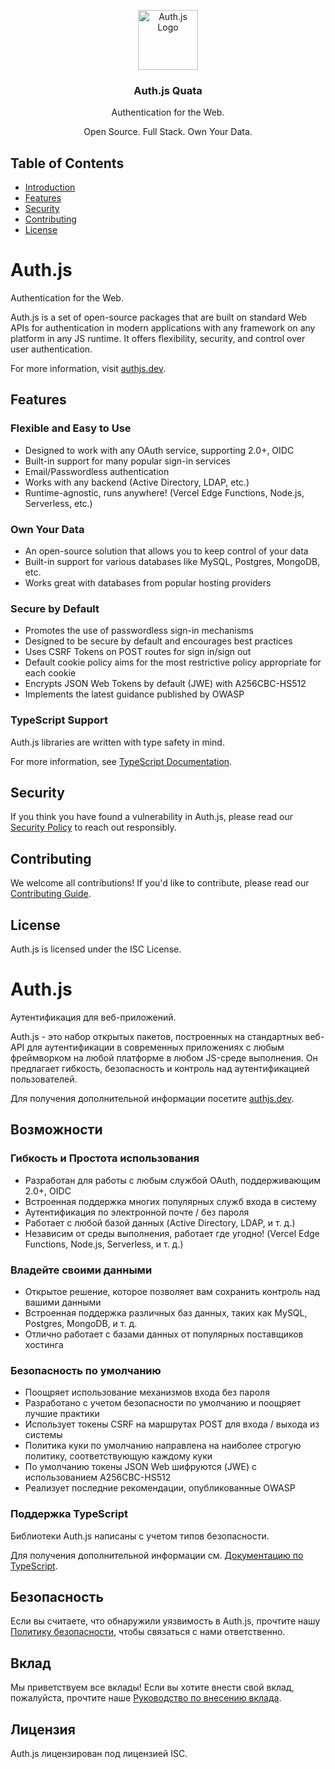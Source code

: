 <p align="center">
  <a href="https://authjs.dev" target="_blank">
    <img width="96px" src="https://authjs.dev/img/logo/logo-sm.png" alt="Auth.js Logo">
  </a>
  <h3 align="center">Auth.js Quata</h3>
  <p align="center">Authentication for the Web.</p>
  <p align="center">Open Source. Full Stack. Own Your Data.</p>
</p>

## Table of Contents

- [Introduction](#introduction)
- [Features](#features)
- [Security](#security)
- [Contributing](#contributing)
- [License](#license)

<!-- English -->
# Auth.js

Authentication for the Web.

Auth.js is a set of open-source packages that are built on standard Web APIs for authentication in modern applications with any framework on any platform in any JS runtime. It offers flexibility, security, and control over user authentication.

For more information, visit [authjs.dev](https://authjs.dev).

## Features

### Flexible and Easy to Use

- Designed to work with any OAuth service, supporting 2.0+, OIDC
- Built-in support for many popular sign-in services
- Email/Passwordless authentication
- Works with any backend (Active Directory, LDAP, etc.)
- Runtime-agnostic, runs anywhere! (Vercel Edge Functions, Node.js, Serverless, etc.)

### Own Your Data

- An open-source solution that allows you to keep control of your data
- Built-in support for various databases like MySQL, Postgres, MongoDB, etc.
- Works great with databases from popular hosting providers

### Secure by Default

- Promotes the use of passwordless sign-in mechanisms
- Designed to be secure by default and encourages best practices
- Uses CSRF Tokens on POST routes for sign in/sign out
- Default cookie policy aims for the most restrictive policy appropriate for each cookie
- Encrypts JSON Web Tokens by default (JWE) with A256CBC-HS512
- Implements the latest guidance published by OWASP

### TypeScript Support

Auth.js libraries are written with type safety in mind.

For more information, see [TypeScript Documentation](https://authjs.dev/getting-started/typescript).

## Security

If you think you have found a vulnerability in Auth.js, please read our [Security Policy](https://authjs.dev/security) to reach out responsibly.

## Contributing

We welcome all contributions! If you'd like to contribute, please read our [Contributing Guide](https://github.com/nextauthjs/.github/blob/main/CONTRIBUTING.md).

## License

Auth.js is licensed under the ISC License.

<!-- Русский -->
# Auth.js

Аутентификация для веб-приложений.

Auth.js - это набор открытых пакетов, построенных на стандартных веб-API для аутентификации в современных приложениях с любым фреймворком на любой платформе в любом JS-среде выполнения. Он предлагает гибкость, безопасность и контроль над аутентификацией пользователей.

Для получения дополнительной информации посетите [authjs.dev](https://authjs.dev).

## Возможности

### Гибкость и Простота использования

- Разработан для работы с любым службой OAuth, поддерживающим 2.0+, OIDC
- Встроенная поддержка многих популярных служб входа в систему
- Аутентификация по электронной почте / без пароля
- Работает с любой базой данных (Active Directory, LDAP, и т. д.)
- Независим от среды выполнения, работает где угодно! (Vercel Edge Functions, Node.js, Serverless, и т. д.)

### Владейте своими данными

- Открытое решение, которое позволяет вам сохранить контроль над вашими данными
- Встроенная поддержка различных баз данных, таких как MySQL, Postgres, MongoDB, и т. д.
- Отлично работает с базами данных от популярных поставщиков хостинга

### Безопасность по умолчанию

- Поощряет использование механизмов входа без пароля
- Разработано с учетом безопасности по умолчанию и поощряет лучшие практики
- Использует токены CSRF на маршрутах POST для входа / выхода из системы
- Политика куки по умолчанию направлена на наиболее строгую политику, соответствующую каждому куки
- По умолчанию токены JSON Web шифруются (JWE) с использованием A256CBC-HS512
- Реализует последние рекомендации, опубликованные OWASP

### Поддержка TypeScript

Библиотеки Auth.js написаны с учетом типов безопасности.

Для получения дополнительной информации см. [Документацию по TypeScript](https://authjs.dev/getting-started/typescript).

## Безопасность

Если вы считаете, что обнаружили уязвимость в Auth.js, прочтите нашу [Политику безопасности](https://authjs.dev/security), чтобы связаться с нами ответственно.

## Вклад

Мы приветствуем все вклады! Если вы хотите внести свой вклад, пожалуйста, прочтите наше [Руководство по внесению вклада](https://github.com/nextauthjs/.github/blob/main/CONTRIBUTING.md).

## Лицензия

Auth.js лицензирован под лицензией ISC.